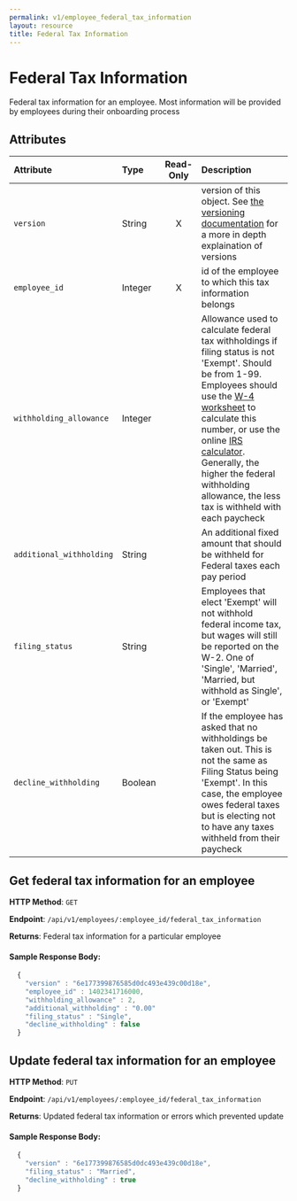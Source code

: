 ```yaml
---
permalink: v1/employee_federal_tax_information
layout: resource
title: Federal Tax Information
---
```


# Federal Tax Information

Federal tax information for an employee. Most information will be provided by employees during their onboarding process

## Attributes

| Attribute                     | Type              | Read-Only | Description
| :----------                   |:-------------     |:---------:|:-------------
| `version`                     | String            |     X     | version of this object. See <a href="/v1/considerations/versioning/">the versioning documentation</a> for a more in depth explaination of versions
| `employee_id`                 | Integer           |     X     | id of the employee to which this tax information belongs
| `withholding_allowance`       | Integer           |           | Allowance used to calculate federal tax withholdings if filing status is not 'Exempt'. Should be from 1-99. Employees should use the <a href="http://www.irs.gov/pub/irs-pdf/fw4.pdf" target="_blank">W-4 worksheet</a> to calculate this number, or use the online <a href="http://apps.irs.gov/app/withholdingcalculator/">IRS calculator</a>. Generally, the higher the federal withholding allowance, the less tax is withheld with each paycheck
| `additional_withholding`      | String            |           | An additional fixed amount that should be withheld for Federal taxes each pay period
| `filing_status`               | String            |           | Employees that elect 'Exempt' will not withhold federal income tax, but wages will still be reported on the W-2. One of 'Single', 'Married', 'Married, but withhold as Single', or 'Exempt'
| `decline_withholding`         | Boolean           |           | If the employee has asked that no withholdings be taken out. This is not the same as Filing Status being 'Exempt'. In this case, the employee owes federal taxes but is electing not to have any taxes withheld from their paycheck

## Get federal tax information for an employee

**HTTP Method**: `GET`

**Endpoint**: `/api/v1/employees/:employee_id/federal_tax_information`

**Returns**: Federal tax information for a particular employee

#### Sample Response Body:

```javascript
  {
    "version" : "6e177399876585d0dc493e439c00d18e",
    "employee_id" : 1402341716000,
    "withholding_allowance" : 2,
    "additional_withholding" : "0.00"
    "filing_status" : "Single",
    "decline_withholding" : false
  }
```

## Update federal tax information for an employee

**HTTP Method**: `PUT`

**Endpoint**: `/api/v1/employees/:employee_id/federal_tax_information`

**Returns**: Updated federal tax information or errors which prevented update

#### Sample Response Body:

```javascript
  {
    "version" : "6e177399876585d0dc493e439c00d18e",
    "filing_status" : "Married",
    "decline_withholding" : true
  }
```



